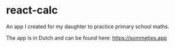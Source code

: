 # react-calc

An app I created for my daughter to practice primary school maths.

The app is in Dutch and can be found here: https://sommetjes.app
